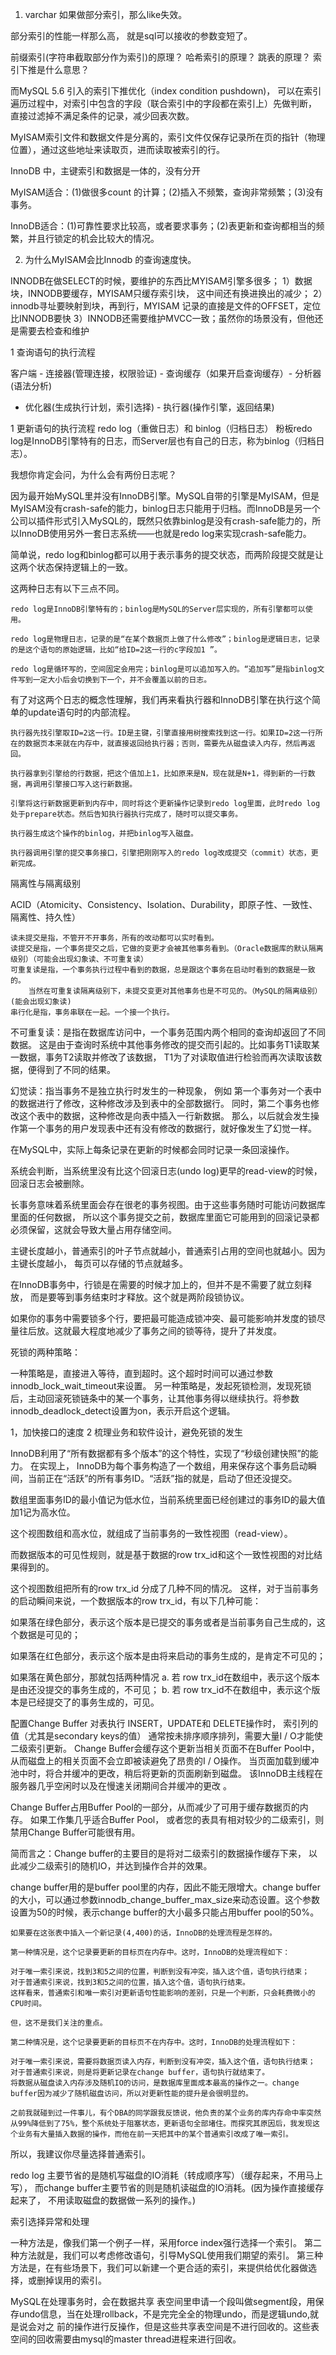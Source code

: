 1. varchar 如果做部分索引，那么like失效。



部分索引的性能一样那么高， 就是sql可以接收的参数变短了。

前缀索引(字符串截取部分作为索引)的原理？
哈希索引的原理？
跳表的原理？
索引下推是什么意思？

而MySQL 5.6 引入的索引下推优化（index condition pushdown)， 
可以在索引遍历过程中，对索引中包含的字段（联合索引中的字段都在索引上）先做判断，
直接过滤掉不满足条件的记录，减少回表次数。





MyISAM索引文件和数据文件是分离的，索引文件仅保存记录所在页的指针（物理位置），通过这些地址来读取页，进而读取被索引的行。

InnoDB 中，主键索引和数据是一体的，没有分开


MyISAM适合：(1)做很多count 的计算；(2)插入不频繁，查询非常频繁；(3)没有事务。

InnoDB适合：(1)可靠性要求比较高，或者要求事务；(2)表更新和查询都相当的频繁，并且行锁定的机会比较大的情况。


2. 为什么MyISAM会比Innodb 的查询速度快。

INNODB在做SELECT的时候，要维护的东西比MYISAM引擎多很多；
1）数据块，INNODB要缓存，MYISAM只缓存索引块，  这中间还有换进换出的减少； 
2）innodb寻址要映射到块，再到行，MYISAM 记录的直接是文件的OFFSET，定位比INNODB要快
3）INNODB还需要维护MVCC一致；虽然你的场景没有，但他还是需要去检查和维护



1 查询语句的执行流程

客户端 - 连接器(管理连接，权限验证) - 查询缓存（如果开启查询缓存）- 分析器(语法分析) 

- 优化器(生成执行计划，索引选择) - 执行器(操作引擎，返回结果)


1 更新语句的执行流程
redo log（重做日志）和 binlog（归档日志）
粉板redo log是InnoDB引擎特有的日志，而Server层也有自己的日志，称为binlog（归档日志）。

我想你肯定会问，为什么会有两份日志呢？

因为最开始MySQL里并没有InnoDB引擎。MySQL自带的引擎是MyISAM，但是MyISAM没有crash-safe的能力，binlog日志只能用于归档。而InnoDB是另一个公司以插件形式引入MySQL的，既然只依靠binlog是没有crash-safe能力的，所以InnoDB使用另外一套日志系统——也就是redo log来实现crash-safe能力。

简单说，redo log和binlog都可以用于表示事务的提交状态，而两阶段提交就是让这两个状态保持逻辑上的一致。


这两种日志有以下三点不同。

    redo log是InnoDB引擎特有的；binlog是MySQL的Server层实现的，所有引擎都可以使用。
    
    redo log是物理日志，记录的是“在某个数据页上做了什么修改”；binlog是逻辑日志，记录的是这个语句的原始逻辑，比如“给ID=2这一行的c字段加1 ”。
    
    redo log是循环写的，空间固定会用完；binlog是可以追加写入的。“追加写”是指binlog文件写到一定大小后会切换到下一个，并不会覆盖以前的日志。

有了对这两个日志的概念性理解，我们再来看执行器和InnoDB引擎在执行这个简单的update语句时的内部流程。

    执行器先找引擎取ID=2这一行。ID是主键，引擎直接用树搜索找到这一行。如果ID=2这一行所在的数据页本来就在内存中，就直接返回给执行器；否则，需要先从磁盘读入内存，然后再返回。
    
    执行器拿到引擎给的行数据，把这个值加上1，比如原来是N，现在就是N+1，得到新的一行数据，再调用引擎接口写入这行新数据。
    
    引擎将这行新数据更新到内存中，同时将这个更新操作记录到redo log里面，此时redo log处于prepare状态。然后告知执行器执行完成了，随时可以提交事务。
    
    执行器生成这个操作的binlog，并把binlog写入磁盘。
    
    执行器调用引擎的提交事务接口，引擎把刚刚写入的redo log改成提交（commit）状态，更新完成。
    
    
隔离性与隔离级别

ACID（Atomicity、Consistency、Isolation、Durability，即原子性、一致性、隔离性、持久性）

    读未提交是指，不管开不开事务，所有的改动都可以实时看到。
    读提交是指，一个事务提交之后，它做的变更才会被其他事务看到。（Oracle数据库的默认隔离级别）（可能会出现幻象读、不可重复读）
    可重复读是指，一个事务执行过程中看到的数据，总是跟这个事务在启动时看到的数据是一致的。
        当然在可重复读隔离级别下，未提交变更对其他事务也是不可见的。（MySQL的隔离级别）(能会出现幻象读)
    串行化是指，事务串联在一起。一个接一个执行。
    
不可重复读：是指在数据库访问中，一个事务范围内两个相同的查询却返回了不同数据。
这是由于查询时系统中其他事务修改的提交而引起的。比如事务T1读取某一数据，事务T2读取并修改了该数据，
T1为了对读取值进行检验而再次读取该数据，便得到了不同的结果。


幻觉读：指当事务不是独立执行时发生的一种现象，
例如 第一个事务对一个表中的数据进行了修改，这种修改涉及到表中的全部数据行。
同时，第二个事务也修改这个表中的数据，这种修改是向表中插入一行新数据。
那么，以后就会发生操作第一个事务的用户发现表中还有没有修改的数据行，就好像发生了幻觉一样。



在MySQL中，实际上每条记录在更新的时候都会同时记录一条回滚操作。



系统会判断，当系统里没有比这个回滚日志(undo log)更早的read-view的时候，回滚日志会被删除。


长事务意味着系统里面会存在很老的事务视图。由于这些事务随时可能访问数据库里面的任何数据，
所以这个事务提交之前，数据库里面它可能用到的回滚记录都必须保留，这就会导致大量占用存储空间。


主键长度越小，普通索引的叶子节点就越小，普通索引占用的空间也就越小。因为主键长度越小，
每页可以存储的节点就越多。

在InnoDB事务中，行锁是在需要的时候才加上的，但并不是不需要了就立刻释放，
而是要等到事务结束时才释放。这个就是两阶段锁协议。

如果你的事务中需要锁多个行，要把最可能造成锁冲突、最可能影响并发度的锁尽量往后放。这就最大程度地减少了事务之间的锁等待，提升了并发度。



死锁的两种策略：

一种策略是，直接进入等待，直到超时。这个超时时间可以通过参数innodb_lock_wait_timeout来设置。
另一种策略是，发起死锁检测，发现死锁后，主动回滚死锁链条中的某一个事务，让其他事务得以继续执行。将参数innodb_deadlock_detect设置为on，表示开启这个逻辑。

1，加快接口的速度
2  梳理业务和软件设计，避免死锁的发生



InnoDB利用了“所有数据都有多个版本”的这个特性，实现了“秒级创建快照”的能力。
在实现上， InnoDB为每个事务构造了一个数组，用来保存这个事务启动瞬间，当前正在“活跃”的所有事务ID。“活跃”指的就是，启动了但还没提交。

数组里面事务ID的最小值记为低水位，当前系统里面已经创建过的事务ID的最大值加1记为高水位。

这个视图数组和高水位，就组成了当前事务的一致性视图（read-view）。

而数据版本的可见性规则，就是基于数据的row trx_id和这个一致性视图的对比结果得到的。

这个视图数组把所有的row trx_id 分成了几种不同的情况。
这样，对于当前事务的启动瞬间来说，一个数据版本的row trx_id，有以下几种可能：

如果落在绿色部分，表示这个版本是已提交的事务或者是当前事务自己生成的，这个数据是可见的；

如果落在红色部分，表示这个版本是由将来启动的事务生成的，是肯定不可见的；

如果落在黄色部分，那就包括两种情况
a. 若 row trx_id在数组中，表示这个版本是由还没提交的事务生成的，不可见；
b. 若 row trx_id不在数组中，表示这个版本是已经提交了的事务生成的，可见。




配置Change Buffer
对表执行 INSERT，UPDATE和 DELETE操作时， 索引列的值（尤其是secondary keys的值）
通常按未排序顺序排列，需要大量I / O才能使二级索引更新。
Change Buffer会缓存这个更新当相关页面不在Buffer Pool中，
从而磁盘上的相关页面不会立即被读避免了昂贵的I / O操作。
当页面加载到缓冲池中时，将合并缓冲的更改，稍后将更新的页面刷新到磁盘。
该InnoDB主线程在服务器几乎空闲时以及在慢速关闭期间合并缓冲的更改 。


Change Buffer占用Buffer Pool的一部分，从而减少了可用于缓存数据页的内存。
如果工作集几乎适合Buffer Pool，
或者您的表具有相对较少的二级索引，则禁用Change Buffer可能很有用。




简而言之：Change buffer的主要目的是将对二级索引的数据操作缓存下来，
以此减少二级索引的随机IO，并达到操作合并的效果。

change buffer用的是buffer pool里的内存，因此不能无限增大。change buffer的大小，可以通过参数innodb_change_buffer_max_size来动态设置。这个参数设置为50的时候，表示change buffer的大小最多只能占用buffer pool的50%。

    如果要在这张表中插入一个新记录(4,400)的话，InnoDB的处理流程是怎样的。
    
    第一种情况是，这个记录要更新的目标页在内存中。这时，InnoDB的处理流程如下：
    
    对于唯一索引来说，找到3和5之间的位置，判断到没有冲突，插入这个值，语句执行结束；
    对于普通索引来说，找到3和5之间的位置，插入这个值，语句执行结束。
    这样看来，普通索引和唯一索引对更新语句性能影响的差别，只是一个判断，只会耗费微小的CPU时间。
    
    但，这不是我们关注的重点。
    
    第二种情况是，这个记录要更新的目标页不在内存中。这时，InnoDB的处理流程如下：
    
    对于唯一索引来说，需要将数据页读入内存，判断到没有冲突，插入这个值，语句执行结束；
    对于普通索引来说，则是将更新记录在change buffer，语句执行就结束了。
    将数据从磁盘读入内存涉及随机IO的访问，是数据库里面成本最高的操作之一。change buffer因为减少了随机磁盘访问，所以对更新性能的提升是会很明显的。
    
    之前我就碰到过一件事儿，有个DBA的同学跟我反馈说，他负责的某个业务的库内存命中率突然从99%降低到了75%，整个系统处于阻塞状态，更新语句全部堵住。而探究其原因后，我发现这个业务有大量插入数据的操作，而他在前一天把其中的某个普通索引改成了唯一索引。
    
所以，我建议你尽量选择普通索引。



redo log 主要节省的是随机写磁盘的IO消耗（转成顺序写）（缓存起来，不用马上写），
而change buffer主要节省的则是随机读磁盘的IO消耗。(因为操作直接缓存起来了，
不用读取磁盘的数据做一系列的操作。)


索引选择异常和处理

一种方法是，像我们第一个例子一样，采用force index强行选择一个索引。
第二种方法就是，我们可以考虑修改语句，引导MySQL使用我们期望的索引。
第三种方法是，在有些场景下，我们可以新建一个更合适的索引，来提供给优化器做选择，或删掉误用的索引。


MySQL在处理事务时，会在数据共享 表空间里申请一个段叫做segment段，用保存undo信息，当在处理rollback，不是完完全全的物理undo，而是逻辑undo,就是说会对之 前的操作进行反操作，但是这些共享表空间是不进行回收的。这些表空间的回收需要由mysql的master thread进程来进行回收。